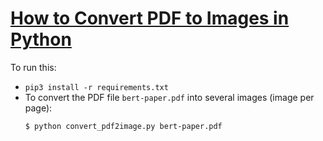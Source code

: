 # [How to Convert PDF to Images in Python](https://www.thepythoncode.com/article/convert-pdf-files-to-images-in-python)
To run this:
- `pip3 install -r requirements.txt`
- To convert the PDF file `bert-paper.pdf` into several images (image per page):
    ```
    $ python convert_pdf2image.py bert-paper.pdf
    ```